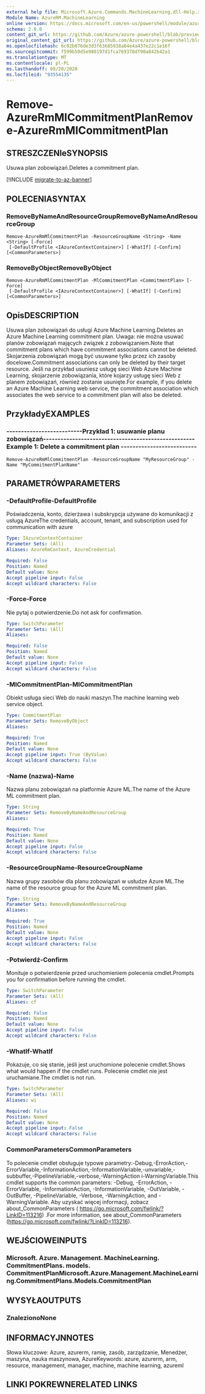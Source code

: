 ```yaml
---
external help file: Microsoft.Azure.Commands.MachineLearning.dll-Help.xml
Module Name: AzureRM.MachineLearning
online version: https://docs.microsoft.com/en-us/powershell/module/azurerm.machinelearning/remove-azurermmlcommitmentplan
schema: 2.0.0
content_git_url: https://github.com/Azure/azure-powershell/blob/preview/src/ResourceManager/MachineLearning/Commands.MachineLearning/help/Remove-AzureRmMlCommitmentPlan.md
original_content_git_url: https://github.com/Azure/azure-powershell/blob/preview/src/ResourceManager/MachineLearning/Commands.MachineLearning/help/Remove-AzureRmMlCommitmentPlan.md
ms.openlocfilehash: 6c02b076de3d3f63685938a84e4a437e22c1e16f
ms.sourcegitcommit: f599b50d5e980197d1fca769378df90a842b42a1
ms.translationtype: MT
ms.contentlocale: pl-PL
ms.lasthandoff: 08/20/2020
ms.locfileid: "93554135"
---
```

# <span data-ttu-id="4dbaf-101">Remove-AzureRmMlCommitmentPlan</span><span class="sxs-lookup"><span data-stu-id="4dbaf-101">Remove-AzureRmMlCommitmentPlan</span></span>

## <span data-ttu-id="4dbaf-102">STRESZCZENIe</span><span class="sxs-lookup"><span data-stu-id="4dbaf-102">SYNOPSIS</span></span>
<span data-ttu-id="4dbaf-103">Usuwa plan zobowiązań.</span><span class="sxs-lookup"><span data-stu-id="4dbaf-103">Deletes a commitment plan.</span></span>

[!INCLUDE [migrate-to-az-banner](../../includes/migrate-to-az-banner.md)]

## <span data-ttu-id="4dbaf-104">POLECENIA</span><span class="sxs-lookup"><span data-stu-id="4dbaf-104">SYNTAX</span></span>

### <span data-ttu-id="4dbaf-105">RemoveByNameAndResourceGroup</span><span class="sxs-lookup"><span data-stu-id="4dbaf-105">RemoveByNameAndResourceGroup</span></span>
```
Remove-AzureRmMlCommitmentPlan -ResourceGroupName <String> -Name <String> [-Force]
 [-DefaultProfile <IAzureContextContainer>] [-WhatIf] [-Confirm] [<CommonParameters>]
```

### <span data-ttu-id="4dbaf-106">RemoveByObject</span><span class="sxs-lookup"><span data-stu-id="4dbaf-106">RemoveByObject</span></span>
```
Remove-AzureRmMlCommitmentPlan -MlCommitmentPlan <CommitmentPlan> [-Force]
 [-DefaultProfile <IAzureContextContainer>] [-WhatIf] [-Confirm] [<CommonParameters>]
```

## <span data-ttu-id="4dbaf-107">Opis</span><span class="sxs-lookup"><span data-stu-id="4dbaf-107">DESCRIPTION</span></span>
<span data-ttu-id="4dbaf-108">Usuwa plan zobowiązań do usługi Azure Machine Learning.</span><span class="sxs-lookup"><span data-stu-id="4dbaf-108">Deletes an Azure Machine Learning commitment plan.</span></span> <span data-ttu-id="4dbaf-109">Uwaga: nie można usuwać planów zobowiązań mających związek z zobowiązaniem.</span><span class="sxs-lookup"><span data-stu-id="4dbaf-109">Note that commitment plans which have commitment associations cannot be deleted.</span></span> <span data-ttu-id="4dbaf-110">Skojarzenia zobowiązań mogą być usuwane tylko przez ich zasoby docelowe.</span><span class="sxs-lookup"><span data-stu-id="4dbaf-110">Commitment associations can only be deleted by their target resource.</span></span> <span data-ttu-id="4dbaf-111">Jeśli na przykład usuniesz usługę sieci Web Azure Machine Learning, skojarzenie zobowiązania, które kojarzy usługę sieci Web z planem zobowiązań, również zostanie usunięte.</span><span class="sxs-lookup"><span data-stu-id="4dbaf-111">For example, if you delete an Azure Machine Learning web service, the commitment association which associates the web service to a commitment plan will also be deleted.</span></span>

## <span data-ttu-id="4dbaf-112">Przykłady</span><span class="sxs-lookup"><span data-stu-id="4dbaf-112">EXAMPLES</span></span>

### <span data-ttu-id="4dbaf-113">--------------------------Przykład 1: usuwanie planu zobowiązań--------------------------</span><span class="sxs-lookup"><span data-stu-id="4dbaf-113">--------------------------  Example 1: Delete a commitment plan  --------------------------</span></span>
```
Remove-AzureRmMlCommitmentPlan -ResourceGroupName "MyResourceGroup" -Name "MyCommitmentPlanName"
```

## <span data-ttu-id="4dbaf-114">PARAMETRÓW</span><span class="sxs-lookup"><span data-stu-id="4dbaf-114">PARAMETERS</span></span>

### <span data-ttu-id="4dbaf-115">-DefaultProfile</span><span class="sxs-lookup"><span data-stu-id="4dbaf-115">-DefaultProfile</span></span>
<span data-ttu-id="4dbaf-116">Poświadczenia, konto, dzierżawa i subskrypcja używane do komunikacji z usługą Azure</span><span class="sxs-lookup"><span data-stu-id="4dbaf-116">The credentials, account, tenant, and subscription used for communication with azure</span></span>

```yaml
Type: IAzureContextContainer
Parameter Sets: (All)
Aliases: AzureRmContext, AzureCredential

Required: False
Position: Named
Default value: None
Accept pipeline input: False
Accept wildcard characters: False
```

### <span data-ttu-id="4dbaf-117">-Force</span><span class="sxs-lookup"><span data-stu-id="4dbaf-117">-Force</span></span>
<span data-ttu-id="4dbaf-118">Nie pytaj o potwierdzenie.</span><span class="sxs-lookup"><span data-stu-id="4dbaf-118">Do not ask for confirmation.</span></span>

```yaml
Type: SwitchParameter
Parameter Sets: (All)
Aliases: 

Required: False
Position: Named
Default value: None
Accept pipeline input: False
Accept wildcard characters: False
```

### <span data-ttu-id="4dbaf-119">-MlCommitmentPlan</span><span class="sxs-lookup"><span data-stu-id="4dbaf-119">-MlCommitmentPlan</span></span>
<span data-ttu-id="4dbaf-120">Obiekt usługa sieci Web do nauki maszyn.</span><span class="sxs-lookup"><span data-stu-id="4dbaf-120">The machine learning web service object.</span></span>

```yaml
Type: CommitmentPlan
Parameter Sets: RemoveByObject
Aliases: 

Required: True
Position: Named
Default value: None
Accept pipeline input: True (ByValue)
Accept wildcard characters: False
```

### <span data-ttu-id="4dbaf-121">-Name (nazwa)</span><span class="sxs-lookup"><span data-stu-id="4dbaf-121">-Name</span></span>
<span data-ttu-id="4dbaf-122">Nazwa planu zobowiązań na platformie Azure ML.</span><span class="sxs-lookup"><span data-stu-id="4dbaf-122">The name of the Azure ML commitment plan.</span></span>

```yaml
Type: String
Parameter Sets: RemoveByNameAndResourceGroup
Aliases: 

Required: True
Position: Named
Default value: None
Accept pipeline input: False
Accept wildcard characters: False
```

### <span data-ttu-id="4dbaf-123">-ResourceGroupName</span><span class="sxs-lookup"><span data-stu-id="4dbaf-123">-ResourceGroupName</span></span>
<span data-ttu-id="4dbaf-124">Nazwa grupy zasobów dla planu zobowiązań w usłudze Azure ML.</span><span class="sxs-lookup"><span data-stu-id="4dbaf-124">The name of the resource group for the Azure ML commitment plan.</span></span>

```yaml
Type: String
Parameter Sets: RemoveByNameAndResourceGroup
Aliases: 

Required: True
Position: Named
Default value: None
Accept pipeline input: False
Accept wildcard characters: False
```

### <span data-ttu-id="4dbaf-125">-Potwierdź</span><span class="sxs-lookup"><span data-stu-id="4dbaf-125">-Confirm</span></span>
<span data-ttu-id="4dbaf-126">Monituje o potwierdzenie przed uruchomieniem polecenia cmdlet.</span><span class="sxs-lookup"><span data-stu-id="4dbaf-126">Prompts you for confirmation before running the cmdlet.</span></span>

```yaml
Type: SwitchParameter
Parameter Sets: (All)
Aliases: cf

Required: False
Position: Named
Default value: None
Accept pipeline input: False
Accept wildcard characters: False
```

### <span data-ttu-id="4dbaf-127">-WhatIf</span><span class="sxs-lookup"><span data-stu-id="4dbaf-127">-WhatIf</span></span>
<span data-ttu-id="4dbaf-128">Pokazuje, co się stanie, jeśli jest uruchomione polecenie cmdlet.</span><span class="sxs-lookup"><span data-stu-id="4dbaf-128">Shows what would happen if the cmdlet runs.</span></span> <span data-ttu-id="4dbaf-129">Polecenie cmdlet nie jest uruchamiane.</span><span class="sxs-lookup"><span data-stu-id="4dbaf-129">The cmdlet is not run.</span></span>

```yaml
Type: SwitchParameter
Parameter Sets: (All)
Aliases: wi

Required: False
Position: Named
Default value: None
Accept pipeline input: False
Accept wildcard characters: False
```

### <span data-ttu-id="4dbaf-130">CommonParameters</span><span class="sxs-lookup"><span data-stu-id="4dbaf-130">CommonParameters</span></span>
<span data-ttu-id="4dbaf-131">To polecenie cmdlet obsługuje typowe parametry:-Debug,-ErrorAction,-ErrorVariable,-InformationAction,-InformationVariable,-unvariable,-subbuffer,-PipelineVariable,-verbose,-WarningAction i-WarningVariable.</span><span class="sxs-lookup"><span data-stu-id="4dbaf-131">This cmdlet supports the common parameters: -Debug, -ErrorAction, -ErrorVariable, -InformationAction, -InformationVariable, -OutVariable, -OutBuffer, -PipelineVariable, -Verbose, -WarningAction, and -WarningVariable.</span></span> <span data-ttu-id="4dbaf-132">Aby uzyskać więcej informacji, zobacz about_CommonParameters ( https://go.microsoft.com/fwlink/?LinkID=113216) .</span><span class="sxs-lookup"><span data-stu-id="4dbaf-132">For more information, see about_CommonParameters (https://go.microsoft.com/fwlink/?LinkID=113216).</span></span>

## <span data-ttu-id="4dbaf-133">WEJŚCIOWE</span><span class="sxs-lookup"><span data-stu-id="4dbaf-133">INPUTS</span></span>

### <span data-ttu-id="4dbaf-134">Microsoft. Azure. Management. MachineLearning. CommitmentPlans. models. CommitmentPlan</span><span class="sxs-lookup"><span data-stu-id="4dbaf-134">Microsoft.Azure.Management.MachineLearning.CommitmentPlans.Models.CommitmentPlan</span></span>

## <span data-ttu-id="4dbaf-135">WYSYŁA</span><span class="sxs-lookup"><span data-stu-id="4dbaf-135">OUTPUTS</span></span>

### <span data-ttu-id="4dbaf-136">Znaleziono</span><span class="sxs-lookup"><span data-stu-id="4dbaf-136">None</span></span>

## <span data-ttu-id="4dbaf-137">INFORMACYJN</span><span class="sxs-lookup"><span data-stu-id="4dbaf-137">NOTES</span></span>
<span data-ttu-id="4dbaf-138">Słowa kluczowe: Azure, azurerm, ramię, zasób, zarządzanie, Menedżer, maszyna, nauka maszynowa, Azure</span><span class="sxs-lookup"><span data-stu-id="4dbaf-138">Keywords: azure, azurerm, arm, resource, management, manager, machine, machine learning, azureml</span></span>

## <span data-ttu-id="4dbaf-139">LINKI POKREWNE</span><span class="sxs-lookup"><span data-stu-id="4dbaf-139">RELATED LINKS</span></span>

